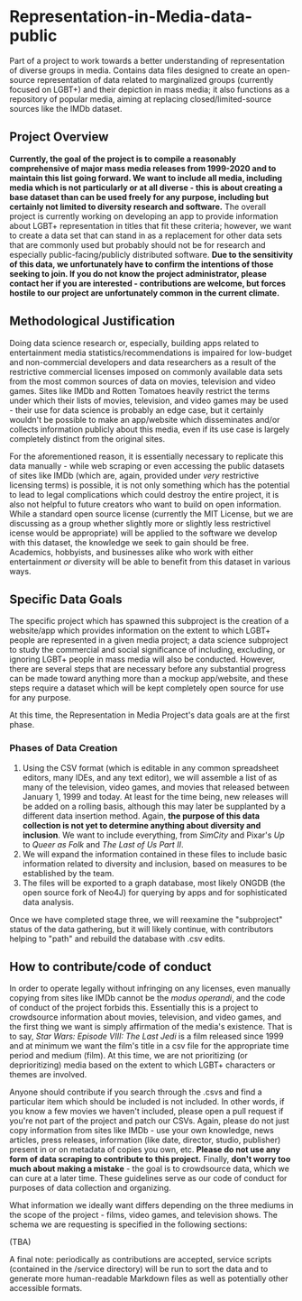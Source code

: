 # Representation-in-Media-data-public
 Part of a project to work towards a better understanding of representation of diverse groups in media. Contains data files designed to create an open-source representation of data related to marginalized groups (currently focused on LGBT+) and their depiction in mass media; it also functions as a repository of popular media, aiming at replacing closed/limited-source sources like the IMDb dataset. 
 
 ## Project Overview
 **Currently, the goal of the project is to compile a reasonably comprehensive of major mass media releases from 1999-2020 and to maintain this list going forward. We want to include all media, including media which is not particularly or at all diverse - this is about creating a base dataset than can be used freely for any purpose, including but certainly not limited to diversity research and software.** The overall project is currently working on developing an app to provide information about LGBT+ representation in titles that fit these criteria; however, we want to create a data set that can stand in as a replacement for other data sets that are commonly used but probably should not be for research and especially public-facing/publicly distributed software. **Due to the sensitivity of this data, we unfortunately have to confirm the intentions of those seeking to join. If you do not know the project administrator, please contact her if you are interested - contributions are welcome, but forces hostile to our project are unfortunately common in the current climate.**

## Methodological Justification
 Doing data science research or, especially, building apps related to entertainment media statistics/recommendations is impaired for low-budget and non-commercial developers and data researchers as a result of the restrictive commercial licenses imposed on commonly available data sets from the most common sources of data on movies, television and video games. Sites like IMDb and Rotten Tomatoes heavily restrict the terms under which their lists of movies, television, and video games may be used - their use for data science is probably an edge case, but it certainly wouldn't be possible to make an app/website which disseminates and/or collects information publicly about this media, even if its use case is largely completely distinct from the original sites. 
 
 For the aforementioned reason, it is essentially necessary to replicate this data manually - while web scraping or even accessing the public datasets of sites like IMDb (which are, again, provided under *very* restrictive licensing terms) is possible, it is not only something which has the potential to lead to legal complications which could destroy the entire project, it is also not helpful to future creators who want to build on open information. While a standard open source license (currently the MIT License, but we are discussing as a group whether slightly more or slightly less restrictivel icense would be appropriate) will be applied to the software we develop with this dataset, the knowledge we seek to gain should be free. Academics, hobbyists, and businesses alike who work with either entertainment *or* diversity will be able to benefit from this dataset in various ways.

 ## Specific Data Goals
 The specific project which has spawned this subproject is the creation of a website/app which provides information on the extent to which LGBT+ people are represented in a given media project; a data science subproject to study the commercial and social significance of including, excluding, or ignoring LGBT+ people in mass media will also be conducted. However, there are several steps that are necessary before any substantial progress can be made toward anything more than a mockup app/website, and these steps require a dataset which will be kept completely open source for use for any purpose.
 
 At this time, the Representation in Media Project's data goals are at the first phase.

 ### Phases of Data Creation
 1. Using the CSV format (which is editable in any common spreadsheet editors, many IDEs, and any text editor), we will assemble a list of as many of the television, video games, and movies that released between January 1, 1999 and today. At least for the time being, new releases will be added on a rolling basis, although this may later be supplanted by a different data insertion method. Again, **the purpose of this data collection is not yet to determine anything about diversity and inclusion**. We want to include everything, from *SimCity* and Pixar's *Up* to *Queer as Folk* and *The Last of Us Part II*.
 2. We will expand the information contained in these files to include basic information related to diversity and inclusion, based on measures to be established by the team.
 3. The files will be exported to a graph database, most likely ONGDB (the open source fork of Neo4J) for querying by apps and for sophisticated data analysis.

 Once we have completed stage three, we will reexamine the "subproject" status of the data gathering, but it will likely continue, with contributors helping to "path" and rebuild the database with .csv edits.
 
 ## How to contribute/code of conduct
 In order to operate legally without infringing on any licenses, even manually copying from sites like IMDb cannot be the *modus operandi*, and the code of conduct of the project forbids this. Essentially this is a project to crowdsource information about movies, television, and video games, and the first thing we want is simply affirmation of the media's existence. That is to say, *Star Wars: Episode VIII: The Last Jedi* is a film released since 1999 and at minimum we want the film's title in a csv file for the appropriate time period and medium (film). At this time, we are not prioritizing (or deprioritizing) media based on the extent to which LGBT+ characters or themes are involved. 

 Anyone should contribute if you search through the .csvs and find a particular item which should be included is not included. In other words, if you know a few movies we haven't included, please open a pull request if you're not part of the project and patch our CSVs. Again, please do not just copy information from sites like IMDb - use your own knowledge, news articles, press releases, information (like date, director, studio, publisher) present in or on metadata of copies you own, etc. **Please do not use any form of data scraping to contribute to this project.** Finally, **don't worry too much about making a mistake** - the goal is to crowdsource data, which we can cure at a later time. These guidelines serve as our code of conduct for purposes of data collection and organizing.

 What information we ideally want differs depending on the three mediums in the scope of the project - films, video games, and television shows. The schema we are requesting is specified in the following sections:

 (TBA)

 A final note: periodically as contributions are accepted, service scripts (contained in the /service directory) will be run to sort the data and to generate more human-readable Markdown files as well as potentially other accessible formats.